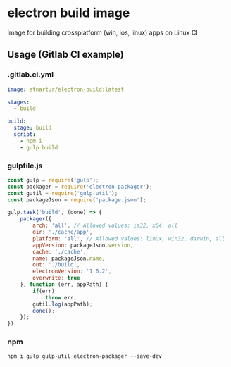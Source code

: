 # electron build image

Image for building crossplatform (win, ios, linux) apps on Linux CI

## Usage (Gitlab CI example)

### .gitlab.ci.yml

```yml
image: atnartur/electron-build:latest

stages:
  - build

build:
  stage: build
  script:
    - npm i
    - gulp build
```

### gulpfile.js

```js
const gulp = require('gulp');
const packager = require('electron-packager');
const gutil = require('gulp-util');
const packageJson = require('package.json');

gulp.task('build', (done) => {
    packager({
        arch: 'all', // Allowed values: ia32, x64, all
        dir: './cache/app',
        platform: 'all', // Allowed values: linux, win32, darwin, all
        appVersion: packageJson.version,
        cache: './cache',
        name: packageJson.name,
        out: './build',
        electronVersion: '1.6.2', 
        overwrite: true
    }, function (err, appPath) {
        if(err)
            throw err;
        gutil.log(appPath);
        done();
    });
});
```

### npm

`npm i gulp gulp-util electron-packager --save-dev`